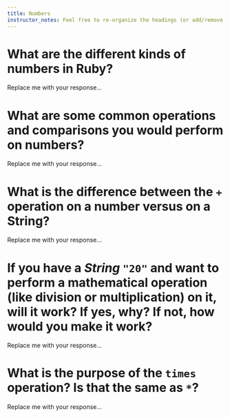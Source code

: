 ```yaml
---
title: Numbers
instructor_notes: Feel free to re-organize the headings (or add/remove headings) below. We included the headings for your benefit, but it's 100% fine if you want to write your responses in some different structure.
---
```


# What are the different kinds of numbers in Ruby?

Replace me with your response...

# What are some common operations and comparisons you would perform on numbers?

Replace me with your response...

# What is the difference between the `+` operation on a number versus on a String?

Replace me with your response...

# If you have a _String_ `"20"` and want to perform a mathematical operation (like division or multiplication) on it, will it work? If yes, why? If not, how would you make it work?

Replace me with your response...

# What is the purpose of the `times` operation? Is that the same as `*`?

Replace me with your response...
